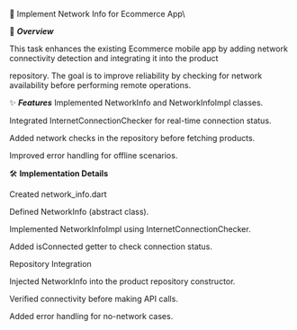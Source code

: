 🛜 Implement Network Info for Ecommerce App\

📌 ***Overview***

This task enhances the existing Ecommerce mobile app by adding network connectivity detection and integrating it into the product 

repository. The goal is to improve reliability by checking for network availability before performing remote operations.

✨ ***Features***
Implemented NetworkInfo and NetworkInfoImpl classes.

Integrated InternetConnectionChecker for real-time connection status.

Added network checks in the repository before fetching products.

Improved error handling for offline scenarios.

🛠️ **Implementation Details**

Created network_info.dart

Defined NetworkInfo (abstract class).

Implemented NetworkInfoImpl using InternetConnectionChecker.

Added isConnected getter to check connection status.

Repository Integration

Injected NetworkInfo into the product repository constructor.

Verified connectivity before making API calls.

Added error handling for no-network cases.
